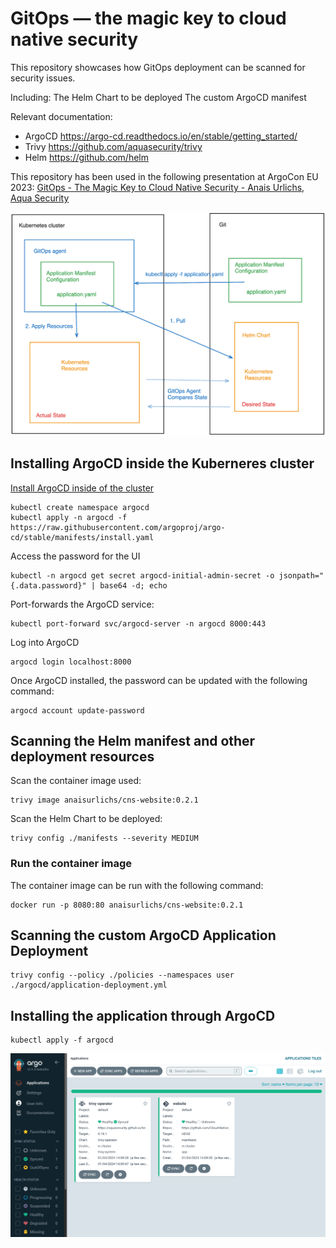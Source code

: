 # GitOps — the magic key to cloud native security

This repository showcases how GitOps deployment can be scanned for security issues.

Including:
The Helm Chart to be deployed
The custom ArgoCD manifest

Relevant documentation:
* ArgoCD https://argo-cd.readthedocs.io/en/stable/getting_started/
* Trivy https://github.com/aquasecurity/trivy
* Helm https://github.com/helm 

This repository has been used in the following presentation at ArgoCon EU 2023:
[GitOps - The Magic Key to Cloud Native Security - Anais Urlichs, Aqua Security](https://youtu.be/nGcvPAQdpVg)

![](assets/ArgoCD.png)

## Installing ArgoCD inside the Kuberneres cluster

[Install ArgoCD inside of the cluster](https://argo-cd.readthedocs.io/en/stable/getting_started/)

```
kubectl create namespace argocd
kubectl apply -n argocd -f https://raw.githubusercontent.com/argoproj/argo-cd/stable/manifests/install.yaml
```

Access the password for the UI
```
kubectl -n argocd get secret argocd-initial-admin-secret -o jsonpath="{.data.password}" | base64 -d; echo
```

Port-forwards the ArgoCD service:
```
kubectl port-forward svc/argocd-server -n argocd 8000:443
```

Log into ArgoCD
```
argocd login localhost:8000
```

Once ArgoCD installed, the password can be updated with the following command:
```
argocd account update-password
```

## Scanning the Helm manifest and other deployment resources

Scan the container image used:
```
trivy image anaisurlichs/cns-website:0.2.1
```

Scan the Helm Chart to be deployed:
```
trivy config ./manifests --severity MEDIUM
```

### Run the container image

The container image can be run with the following command:

```
docker run -p 8080:80 anaisurlichs/cns-website:0.2.1
```

## Scanning the custom ArgoCD Application Deployment

```
trivy config --policy ./policies --namespaces user ./argocd/application-deployment.yml
```

## Installing the application through ArgoCD

```
kubectl apply -f argocd
```

![](assets/argoUI.png)

